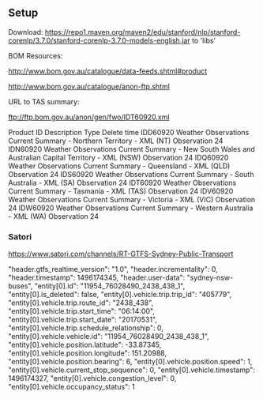
## Setup


Download: https://repo1.maven.org/maven2/edu/stanford/nlp/stanford-corenlp/3.7.0/stanford-corenlp-3.7.0-models-english.jar  to 'libs'



BOM Resources:

http://www.bom.gov.au/catalogue/data-feeds.shtml#product

http://www.bom.gov.au/catalogue/anon-ftp.shtml

URL to TAS summary:

ftp://ftp.bom.gov.au/anon/gen/fwo/IDT60920.xml


Product ID  Description Type    Delete time
IDD60920    Weather Observations Current Summary - Northern Territory - XML (NT)    Observation 24
IDN60920    Weather Observations Current Summary - New South Wales and Australian Capital Territory - XML (NSW) Observation 24
IDQ60920    Weather Observations Current Summary - Queensland - XML (QLD)   Observation 24
IDS60920    Weather Observations Current Summary - South Australia - XML (SA)   Observation 24
IDT60920    Weather Observations Current Summary - Tasmania - XML (TAS) Observation 24
IDV60920    Weather Observations Current Summary - Victoria - XML (VIC) Observation 24
IDW60920    Weather Observations Current Summary - Western Australia - XML (WA) Observation 24


### Satori

https://www.satori.com/channels/RT-GTFS-Sydney-Public-Transport

 "header.gtfs_realtime_version": "1.0",
 "header.incrementality": 0,
 "header.timestamp": 1496174345,
 "header.user-data": "sydney-nsw-buses",
 "entity[0].id": "11954_76028490_2438_438_1",
 "entity[0].is_deleted": false,
 "entity[0].vehicle.trip.trip_id": "405779",
 "entity[0].vehicle.trip.route_id": "2438_438",
 "entity[0].vehicle.trip.start_time": "06:14:00",
 "entity[0].vehicle.trip.start_date": "20170531",
 "entity[0].vehicle.trip.schedule_relationship": 0,
 "entity[0].vehicle.vehicle.id": "11954_76028490_2438_438_1",
 "entity[0].vehicle.position.latitude": -33.87345,
 "entity[0].vehicle.position.longitude": 151.20988,
 "entity[0].vehicle.position.bearing": 6,
 "entity[0].vehicle.position.speed": 1,
 "entity[0].vehicle.current_stop_sequence": 0,
 "entity[0].vehicle.timestamp": 1496174327,
 "entity[0].vehicle.congestion_level": 0,
 "entity[0].vehicle.occupancy_status": 1